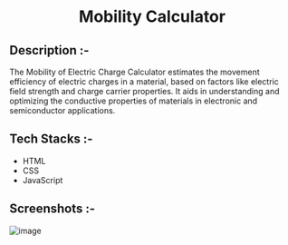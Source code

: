 # <p align="center">Mobility Calculator</p>

## Description :-

The Mobility of Electric Charge Calculator estimates the movement efficiency of electric charges in a material, based on factors like electric field strength and charge carrier properties. It aids in understanding and optimizing the conductive properties of materials in electronic and semiconductor applications.

## Tech Stacks :-

- HTML
- CSS
- JavaScript

## Screenshots :-

![image](https://github.com/Rakesh9100/CalcDiverse/assets/73993775/9b85612f-632a-4e52-b693-5ff2521294c7)
